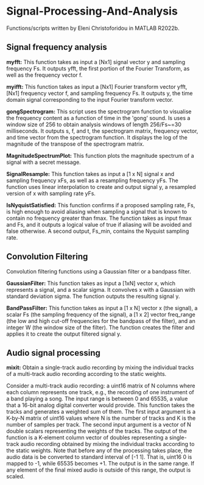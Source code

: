 # Signal-Processing-And-Analysis

Functions/scripts written by Eleni Christoforidou in MATLAB R2022b.

## Signal frequency analysis

**myfft:** This function takes as input a [Nx1] signal vector y and sampling frequency Fs. It outputs yfft, the first portion of the Fourier Transform, as well as the frequency vector f.

**myifft:** This function takes as input a [Nx1] Fourier transform vector yfft, [Nx1] frequency vector f, and sampling frequency Fs. It outputs y, the time domain signal corresponding to the input Fourier transform vector.

**gongSpectrogram:** This script uses the spectrogram function to visualise the frequency content as a function of time in the 'gong' sound. Is uses a window size of 256 to obtain analysis windows of length 256/Fs~=30 milliseconds. It outputs s, f, and t, the spectrogram matrix, frequency vector, and time vector from the spectrogram function. It displays the log of the magnitude of the transpose of the spectrogram matrix.

**MagnitudeSpectrumPlot:** This function plots the magnitude spectrum of a signal with a secret message.

**SignalResample:** This function takes as input a [1 x N] signal x and sampling frequency xFs, as well as a resampling frequency yFs. The function uses linear interpolation to create and output signal y, a resampled version of x with sampling rate yFs.

**IsNyquistSatisfied:** This function confirms if a proposed sampling rate, Fs, is high enough to avoid aliasing when sampling a signal that is known to contain no frequency greater than fmax. The function takes as input fmax and Fs, and it outputs a logical value of true if aliasing will be avoided and false otherwise. A second output, Fs_min, contains the Nyquist sampling rate.

## Convolution Filtering
Convolution filtering functions using a Gaussian filter or a bandpass filter.

**GaussianFilter:** This function takes as input a [1xN] vector x, which represents a signal, and a scalar sigma. It convolves x with a Gaussian with standard deviation sigma. The function outputs the resulting signal y.

**BandPassFilter:** This function takes as input a [1 x N] vector x (the signal), a scalar Fs (the sampling frequency of the signal), a [1 x 2] vector freq_range (the low and high cut-off frequencies for the bandpass of the filter), and an integer W (the window size of the filter). The function creates the filter and applies it to create the output filtered signal y.

## Audio signal processing

**mixit:** Obtain a single-track audio recording by mixing the individual tracks of a multi-track audio recording according to the static weights.

Consider a multi-track audio recording: a uint16 matrix of N columns where each column represents one track, e.g., the recording of one instrument of a band playing a song. The input range is between 0 and 65535, a value that a 16-bit analog digital converter would provide. This function takes the tracks and generates a weighted sum of them. The first input argument is a K-by-N matrix of uint16 values where N is the number of tracks and K is the number of samples per track. The second input argument is a vector of N double scalars representing the weights of the tracks. The output of the function is a K-element column vector of doubles representing a single-track audio recording obtained by mixing the individual tracks according to the static weights. Note that before any of the processing takes place, the audio data is be converted to standard interval of [-1 1]. That is, uint16 0 is mapped to -1, while 65535 becomes +1. The output is in the same range. If any element of the final mixed audio is outside of this range, the output is scaled.
